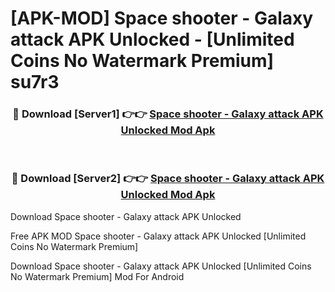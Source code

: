 # [APK-MOD] Space shooter - Galaxy attack APK Unlocked - [Unlimited Coins No Watermark Premium] su7r3



<div align="center">
<h3>🔴 Download [Server1] 👉👉 <a href="https://momento.my/?title=Space_shooter_-_Galaxy_attack_APK_Unlocked">Space shooter - Galaxy attack APK Unlocked Mod Apk</a></h3><br>

<h3>🔴 Download [Server2] 👉👉 <a href="https://momento.my/?title=Space_shooter_-_Galaxy_attack_APK_Unlocked">Space shooter - Galaxy attack APK Unlocked Mod Apk</a></h3>
</div>



Download Space shooter - Galaxy attack APK Unlocked 

Free APK MOD Space shooter - Galaxy attack APK Unlocked [Unlimited Coins No Watermark Premium]

Download Space shooter - Galaxy attack APK Unlocked [Unlimited Coins No Watermark Premium] Mod For Android
